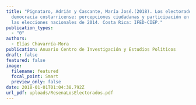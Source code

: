 ```yaml
---
title: "Pignataro, Adrián y Cascante, María José.(2018). Los electorados de la
  democracia costarricense: percepciones ciudadanas y participación en torno a
  las elecciones nacionales de 2014. Costa Rica: IFED-CIEP."
publication_types:
  - "0"
authors:
  - Elías Chavarría-Mora
publication: Anuario Centro de Investigación y Estudios Políticos
draft: false
featured: false
image:
  filename: featured
  focal_point: Smart
  preview_only: false
date: 2018-01-01T01:04:38.792Z
url_pdf: uploads/ResenaLosElectorados.pdf
---
```

